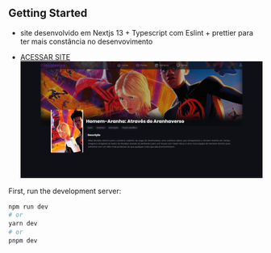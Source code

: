 ## Getting Started

- site desenvolvido em Nextjs 13 + Typescript com Eslint + prettier para ter mais constância no desenvovimento

- [ACESSAR SITE ]()
  ![PORTFÓLIO](/public/site.png)

First, run the development server:

```bash
npm run dev
# or
yarn dev
# or
pnpm dev
```
